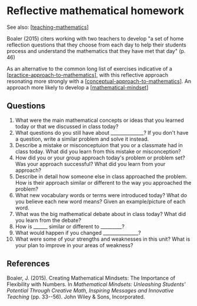 # Reflective mathematical homework

See also: [[teaching-mathematics]]

Boaler (2015) citers working with two teachers to develop "a set of home reflection questions that they choose from each day to help their students process and understand the mathematics that they have met that day" (p. 46)

As an alternative to the common long list of exercises indicative of a [[practice-approach-to-mathematics]], with this reflective approach resonating more strongly with a [[conceptual-approach-to-mathematics]]. An approach more likely to develop a [[mathematical-mindset]]

## Questions

1. What were the main mathematical concepts or ideas that you learned today or that we discussed in class today?
2. What questions do you still have about ______________? If you don't have a question, write a similar problem and solve it instead.
3. Describe a mistake or misconceptuion that you or a classmate had in class today. What did you learn from this mistake or misconception?
4. How did you or your group approach today's problem or problem set? Was your approach successful? What did you learn from your approach?
5. Describe in detail how someone else in class approached the problem. How is their approach similar or different to the way you approached the problem?
6. What new vocabulary words or terms were introduced today? What do you believe each new word means? Given an example/picture of each word.
7. What was the big mathematical debate about in class today? What did you learn from the debate?
8. How is ______ similar or different to _________?
9. What would happen if you changed _______________?
10. What were some of your strengths and weaknesses in this unit? What is your plan to improve in your areas of weakness?



## References

Boaler, J. (2015). Creating Mathematical Mindsets: The Importance of Flexibility with Numbers. In *Mathematical Mindsets: Unleashing Students' Potential Through Creative Math, Inspiring Messages and Innovative Teaching* (pp. 33--56). John Wiley & Sons, Incorporated.


[//begin]: # "Autogenerated link references for markdown compatibility"
[teaching-mathematics]: teaching-mathematics "Teaching Mathematics"
[practice-approach-to-mathematics]: practice-approach-to-mathematics "Practice approach to mathematics"
[conceptual-approach-to-mathematics]: conceptual-approach-to-mathematics "Conceptual approach to mathematics"
[mathematical-mindset]: mathematical-mindset "Mathematical Mindset"
[//end]: # "Autogenerated link references"